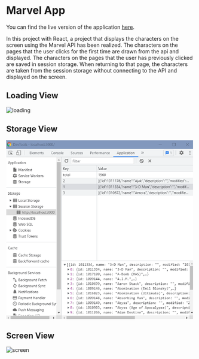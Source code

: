 # Marvel App
You can find the live version of the application [here](https://react-bootcamp-week3-assignment.vercel.app/).

In this project with React, a project that displays the characters on the screen using the Marvel API has been realized. The characters on the pages that the user clicks for the first time are drawn from the api and displayed. The characters on the pages that the user has previously clicked are saved in session storage. When returning to that page, the characters are taken from the session storage without connecting to the API and displayed on the screen.

## Loading View
![loading](public/loadingView.png)

## Storage View
<img src="public/storage.png" height="477" width="500">

## Screen View
![screen](public/screenView.png)
